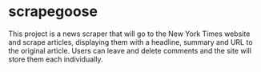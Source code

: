 # scrapegoose

  This project is a news scraper that will go to the New York Times website and scrape articles, displaying them with a headline, summary and URL to the original article. Users can leave and delete comments and the site will store them each individually.  

